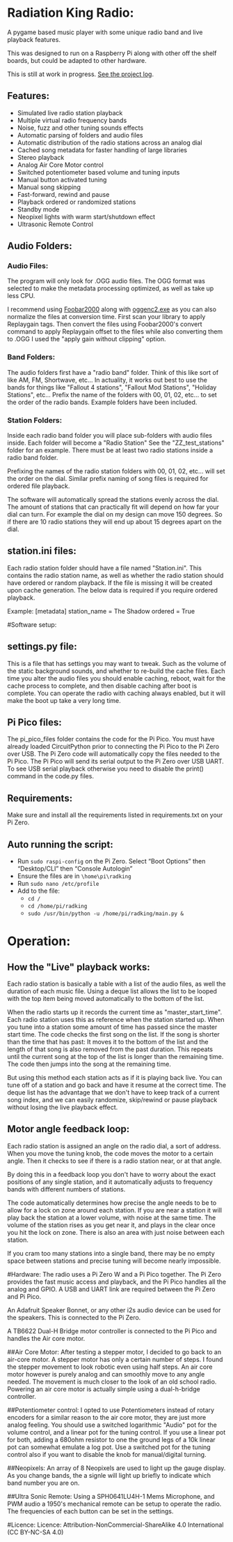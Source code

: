 # Radiation King Radio:
A pygame based music  player with some unique radio band and live playback features.

This was designed to run on a Raspberry Pi along with other off the shelf boards, but could be adapted to other hardware.

This is still at work in progress. [See the project log](https://www.therpf.com/forums/threads/zaps-fallout-radiation-king-radio.304867/).

## Features:
- Simulated live radio station playback
- Multiple virtual radio frequency bands
- Noise, fuzz and other tuning sounds effects
- Automatic parsing of folders and audio files
- Automatic distribution of the radio stations across an analog dial
- Cached song metadata for faster handling of large libraries
- Stereo playback
- Analog Air Core Motor control
- Switched potentiometer based volume and tuning inputs
- Manual button activated tuning
- Manual song skipping
- Fast-forward, rewind and pause
- Playback ordered or randomized stations
- Standby mode
- Neopixel lights with warm start/shutdown effect
- Ultrasonic Remote Control

## Audio Folders:
### Audio Files:
The program will only look for .OGG audio files. The OGG format was selected to make the metadata processing optimized, as well as take up less CPU.

I recommend using [Foobar2000](https://www.foobar2000.org/) along with [oggenc2.exe](https://www.rarewares.org/ogg-oggenc.php) as you can also normalize the files at conversion time.
First scan your library to apply Replaygain tags. Then convert the files using Foobar2000's convert command to apply Replaygain offset to the files while also converting them to .OGG
I used the "apply gain without clipping" option.

### Band Folders:
The audio folders first have a "radio band" folder. Think of this like sort of like AM, FM, Shortwave, etc...
In actuality, it works out best to use the bands for things like "Fallout 4 stations", "Fallout Mod Stations", "Holiday Stations", etc...
Prefix the name of the folders with 00, 01, 02, etc... to set the order of the radio bands. Example folders have been included.

### Station Folders:
Inside each radio band folder you will place sub-folders with audio files inside. Each folder will become a "Radio Station"
See the "ZZ_test_stations" folder for an example. There must be at least two radio stations inside a radio band folder.

Prefixing the names of the radio station folders with 00, 01, 02, etc... will set the order on the dial. Similar prefix naming of song files is required for ordered file playback.

The software will automatically spread the stations evenly across the dial. The amount of stations that can practically fit will depend on how far your dial can turn.
For example the dial on my design can move 150 degrees. So if there are 10 radio stations they will end up about 15 degrees apart on the dial. 


## station.ini files:
Each radio station folder should have a file named "Station.ini". 
This contains the radio station name, as well as whether the radio station should have ordered or random playback.
If the file is missing it will be created upon cache generation. The below data is required if you require ordered playback.

Example:
	[metadata]
	station_name = The Shadow
	ordered = True

#Software setup:
## settings.py file:
This is a file that has settings you may want to tweak. Such as the volume of the static background sounds, and whether to re-build the cache files.
Each time you alter the audio files you should enable caching, reboot, wait for the cache process to complete, and then disable caching after boot is complete.
You can operate the radio with caching always enabled, but it will make the boot up take a very long time.

## Pi Pico files:
The pi_pico_files folder contains the code for the Pi Pico. You must have already loaded CircuitPython prior to connecting the Pi Pico to the Pi Zero over USB.
The Pi Zero code will automatically copy the files needed to the Pi Pico. 
The Pi Pico will send its serial output to the Pi Zero over USB UART. To see USB serial playback otherwise you need to disable the print() command in the code.py files.

## Requirements:
Make sure and install all the requirements listed in requirements.txt on your Pi Zero.

## Auto running the script:
- Run `sudo raspi-config` on the Pi Zero. Select “Boot Options” then “Desktop/CLI” then “Console Autologin”
- Ensure the files are in `\home\pi\radking`
- Run `sudo nano /etc/profile`
- Add to the file:
  - `cd /`
  - `cd /home/pi/radking`
  -  `sudo /usr/bin/python -u /home/pi/radking/main.py &`

# Operation:
## How the "Live" playback works:
Each radio station is basically a table with a list of the audio files, as well the duration of each music file. Using a deque list allows the list to be looped with the top item being moved automatically to the bottom of the list.

When the radio starts up it records the current time as "master_start_time". Each radio station uses this as reference when the station started up.
When you tune into a station some amount of time has passed since the master start time. The code checks the first song on the list.
If the song is shorter than the time that has past: It moves it to the bottom of the list and the length of that song is also removed from the past duration. This repeats until the current song at the top of the list is longer than the remaining time. The code then jumps into the song at the remaining time.

But using this method each station acts as if it is playing back live. You can tune off of a station and go back and have it resume at the correct time.
The deque list has the advantage that we don't have to keep track of a current song index, and we can easily randomize, skip/rewind or pause playback without losing the live playback effect.

## Motor angle feedback loop:
Each radio station is assigned an angle on the radio dial, a sort of address. When you move the tuning knob, the code moves the motor to a certain angle. Then it checks to see if there is a radio station near, or at that angle.

By doing this in a feedback loop you don't have to worry about the exact positions of any single station, and it automatically adjusts to frequency bands with different numbers of stations.

The code automatically determines how precise the angle needs to be to allow for a lock on zone around each station. If you are near a station it will play back the station at a lower volume, with noise at the same time. The volume of the station rises as you get near it, and plays in the clear once you hit the lock on zone.
There is also an area with just noise between each station.

If you cram too many stations into a single band, there may be no empty space between stations and precise tuning will become nearly impossible. 

#Hardware:
The radio uses a Pi Zero W and a Pi Pico together. The Pi Zero provides the fast music access and playback, and the Pi Pico handles all the analog and GPIO.
A USB and UART link are required between the Pi Zero and Pi Pico.

An Adafruit Speaker Bonnet, or any other i2s audio device can be used for the speakers. This is connected to the Pi Zero.

A TB6622 Dual-H Bridge motor controller is connected to the Pi Pico and handles the Air core motor.

##Air Core Motor:
After testing a stepper motor, I decided to go back to an air-core motor. A stepper motor has only a certain number of steps. I found the stepper movement to look robotic even using half steps.
An air core motor however is purely analog and can smoothly move to any angle needed. The movement is much closer to the look of an old school radio. Powering an air core motor is actually simple using a dual-h-bridge controller.

##Potentiometer control:
I opted to use Potentiometers instead of rotary encoders for a similar reason to the air core motor, they are just more analog feeling. You should use a switched logarithmic "Audio" pot for the volume control, and a linear pot for the tuning control.
If you use a linear pot for both, adding a 680ohm resistor to one the ground legs of a 10k linear pot can somewhat emulate a log pot. Use a switched pot for the tuning control also if you want to disable the knob for manual/digital turning.

##Neopixels:
An array of 8 Neopixels are used to light up the gauge display. As you change bands, the a signle will light up briefly to indicate which band number you are on.

##Ultra Sonic Remote:
Using a SPH0641LU4H-1 Mems Microphone, and PWM audio a 1950's mechanical remote can be setup to operate the radio. The frequencies of each button can be set in the settings.

#Licence:
Licence: Attribution-NonCommercial-ShareAlike 4.0 International (CC BY-NC-SA 4.0)
